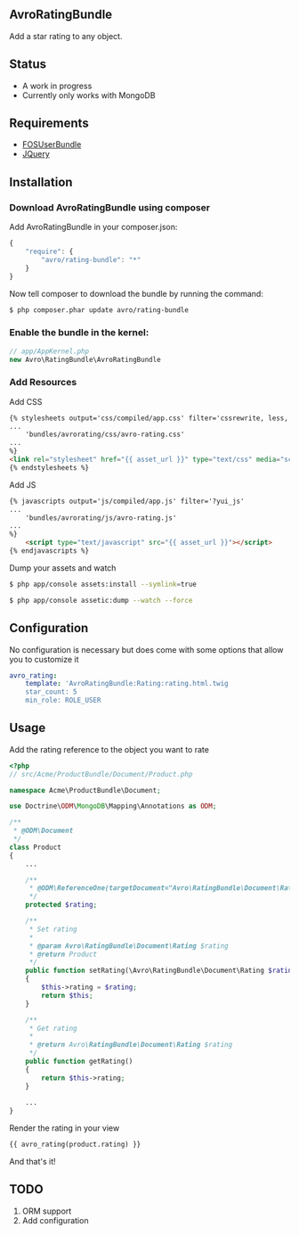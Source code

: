 AvroRatingBundle
-----------------
Add a star rating to any object. 


Status
------
- A work in progress
- Currently only works with MongoDB

Requirements
------------
- <a href="http://github.com/FriendsOfSymfony/FOSUserBundle">FOSUserBundle</a>
- <a href="http://jquery.com">JQuery</a>

Installation
------------
### Download AvroRatingBundle using composer

Add AvroRatingBundle in your composer.json:

```js
{
    "require": {
        "avro/rating-bundle": "*"
    }
}
```
Now tell composer to download the bundle by running the command:

``` bash
$ php composer.phar update avro/rating-bundle
```

### Enable the bundle in the kernel:

``` php
// app/AppKernel.php
new Avro\RatingBundle\AvroRatingBundle
```

### Add Resources
Add CSS
``` html
{% stylesheets output='css/compiled/app.css' filter='cssrewrite, less, ?yui_css'
...
    'bundles/avrorating/css/avro-rating.css'
...
%}
<link rel="stylesheet" href="{{ asset_url }}" type="text/css" media="screen" />
{% endstylesheets %}
```
Add JS
``` html
{% javascripts output='js/compiled/app.js' filter='?yui_js'
...
    'bundles/avrorating/js/avro-rating.js'
...
%}
    <script type="text/javascript" src="{{ asset_url }}"></script>
{% endjavascripts %}

```

Dump your assets and watch
``` bash
$ php app/console assets:install --symlink=true

$ php app/console assetic:dump --watch --force 
```

Configuration
-------------
No configuration is necessary but does come with some options
that allow you to customize it

``` yaml
avro_rating:
    template: 'AvroRatingBundle:Rating:rating.html.twig
    star_count: 5
    min_role: ROLE_USER
```



Usage
-----

Add the rating reference to the object you want to rate


``` php
<?php
// src/Acme/ProductBundle/Document/Product.php

namespace Acme\ProductBundle\Document;

use Doctrine\ODM\MongoDB\Mapping\Annotations as ODM;

/**
 * @ODM\Document
 */
class Product
{
    ...

    /**
     * @ODM\ReferenceOne(targetDocument="Avro\RatingBundle\Document\Rating", cascade={"all"})
     */
    protected $rating;

    /**
     * Set rating
     *
     * @param Avro\RatingBundle\Document\Rating $rating
     * @return Product
     */
    public function setRating(\Avro\RatingBundle\Document\Rating $rating)
    {
        $this->rating = $rating;
        return $this;
    }

    /**
     * Get rating
     *
     * @return Avro\RatingBundle\Document\Rating $rating
     */
    public function getRating()
    {
        return $this->rating;
    }
    
    ...
}
```

Render the rating in your view

``` html
{{ avro_rating(product.rating) }}
```

And that's it!

TODO
----
1. ORM support
2. Add configuration

